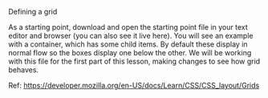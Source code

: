 Defining a grid

As a starting point, download and open the starting point file in your text editor and browser (you can also see it live here). You will see an example with a container, which has some child items. By default these display in normal flow so the boxes display one below the other. We will be working with this file for the first part of this lesson, making changes to see how grid behaves.

Ref: https://developer.mozilla.org/en-US/docs/Learn/CSS/CSS_layout/Grids
